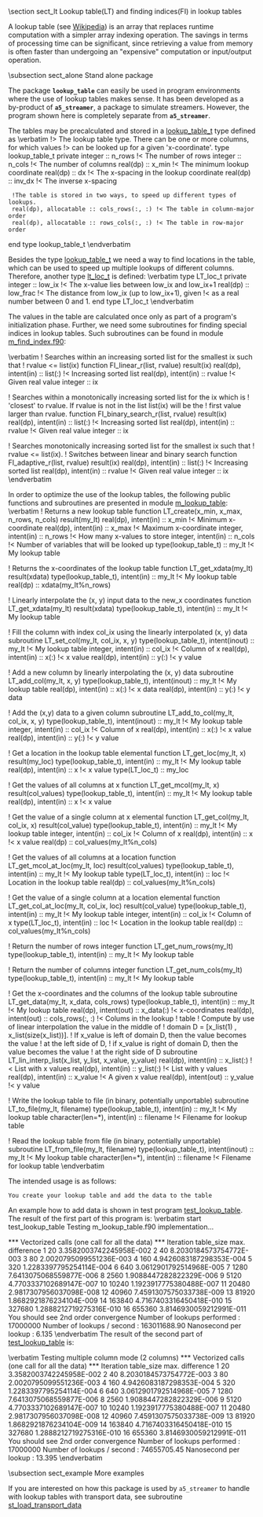 \section sect_lt Lookup table(LT) and finding indices(FI) in lookup tables

A lookup table (see <a href="https://en.wikipedia.org/wiki/Lookup_table">Wikipedia</a>)
is an array that replaces runtime computation with a simpler array indexing operation.
The savings in terms of processing time can be significant, since retrieving
a value from memory is often faster than undergoing an "expensive" computation
or input/output operation.

\subsection sect_alone Stand alone package

The package <b><code>lookup_table</code></b> can easily be used in program
environments where the use of lookup tables makes sense.
It has been developed as a by-product of <b><code>a5_streamer</code></b>,
a package to simulate streamers. However, the program shown here is completely
separate from <b><code>a5_streamer</code></b>.

The tables may be precalculated and stored in a
<a class="el" href="structm__lookup__table_1_1lookup__table__t.html">lookup_table_t</a>
type defined as
\verbatim
  !> The lookup table type. There can be one or more columns, for which values
  !> can be looked up for a given 'x-coordinate'.
  type lookup_table_t
     private
     integer  :: n_rows !< The number of rows
     integer  :: n_cols !< The number of columns
     real(dp) :: x_min  !< The minimum lookup coordinate
     real(dp) :: dx     !< The x-spacing in the lookup coordinate
     real(dp) :: inv_dx !< The inverse x-spacing

     !The table is stored in two ways, to speed up different types of lookups.
     real(dp), allocatable :: cols_rows(:, :) !< The table in column-major order
     real(dp), allocatable :: rows_cols(:, :) !< The table in row-major order
  end type lookup_table_t
\endverbatim

Besides the type 
<a class="el" href="structm__lookup__table_1_1lookup__table__t.html">lookup_table_t</a>
we need a way to find locations in the table,
which can be used to speed up multiple lookups of different columns.
Therefore, another type
<a class="el" href="structm__lookup__table_1_1lt__loc__t.html">lt_loc_t</a>
is defined: 
\verbatim
  type LT_loc_t
     private
     integer  :: low_ix   !< The x-value lies between low_ix and low_ix+1
     real(dp) :: low_frac !< The distance from low_ix (up to low_ix+1), given
                          !< as a real number between 0 and 1.
  end type LT_loc_t
\endverbatim

The values in the table are calculated once only as part of a program's initialization phase. 
Further, we need some subroutines for finding special indices in lookup tables.
Such subroutines can be found in module
<a class="el" href="m__find__index_8f90_source.html">m_find_index.f90</a>:

\verbatim
  ! Searches within an increasing sorted list for the smallest ix such that
  ! rvalue <= list(ix)
  function FI_linear_r(list, rvalue) result(ix)
    real(dp), intent(in) :: list(:)    !< Increasing sorted list
    real(dp), intent(in) :: rvalue     !< Given real value
    integer              :: ix

  ! Searches within a monotonically increasing sorted list for the ix which is
  !  'closest' to rvalue. If rvalue is not in the list list(ix) will be the
  !  first value larger than rvalue.
  function FI_binary_search_r(list, rvalue) result(ix)
    real(dp), intent(in) :: list(:)    !< Increasing sorted list
    real(dp), intent(in) :: rvalue     !< Given real value
    integer              :: ix

  ! Searches monotonically increasing sorted list for the smallest ix such that
  ! rvalue <= list(ix).
  ! Switches between linear and binary search
  function FI_adaptive_r(list, rvalue) result(ix)
    real(dp), intent(in) :: list(:)    !< Increasing sorted list
    real(dp), intent(in) :: rvalue     !< Given real value
    integer              :: ix
\endverbatim

In order to optimize the use of the lookup tables, the following public
functions and subroutines are presented in module
<a class="el" href="namespacem__lookup__table.html">m_lookup_table</a>:
\verbatim
  ! Returns a new lookup table
  function LT_create(x_min, x_max, n_rows, n_cols) result(my_lt)
    real(dp), intent(in) :: x_min  !< Minimum x-coordinate
    real(dp), intent(in) :: x_max  !< Maximum x-coordinate
    integer, intent(in)  :: n_rows !< How many x-values to store
    integer, intent(in)  :: n_cols !< Number of variables that will be looked up
    type(lookup_table_t) :: my_lt  !< My lookup table

  ! Returns the x-coordinates of the lookup table
  function LT_get_xdata(my_lt) result(xdata)
    type(lookup_table_t), intent(in) :: my_lt    !< My lookup table
    real(dp) :: xdata(my_lt%n_rows)

  ! Linearly interpolate the (x, y) input data to the new_x coordinates
  function LT_get_xdata(my_lt) result(xdata)
    type(lookup_table_t), intent(in) :: my_lt    !< My lookup table

  ! Fill the column with index col_ix using the linearly interpolated (x, y) data
  subroutine LT_set_col(my_lt, col_ix, x, y)
    type(lookup_table_t), intent(inout) :: my_lt  !< My lookup table
    integer, intent(in)                 :: col_ix !< Column of x
    real(dp), intent(in)                :: x(:)   !< x value
    real(dp), intent(in)                :: y(:)   !< y value

  ! Add a new column by linearly interpolating the (x, y) data
  subroutine LT_add_col(my_lt, x, y)
    type(lookup_table_t), intent(inout) :: my_lt   !< My lookup table
    real(dp), intent(in)                :: x(:)    !< x data
    real(dp), intent(in)                :: y(:)    !< y data

  ! Add the (x,y) data to a given column
  subroutine LT_add_to_col(my_lt, col_ix, x, y)
    type(lookup_table_t), intent(inout) :: my_lt  !< My lookup table
    integer, intent(in)                 :: col_ix !< Column of x
    real(dp), intent(in)                :: x(:)   !< x value
    real(dp), intent(in)                :: y(:)   !< y value

  ! Get a location in the lookup table
  elemental function LT_get_loc(my_lt, x) result(my_loc)
    type(lookup_table_t), intent(in) :: my_lt  !< My lookup table
    real(dp), intent(in)             :: x      !< x value
    type(LT_loc_t)                   :: my_loc

  ! Get the values of all columns at x
  function LT_get_mcol(my_lt, x) result(col_values)
    type(lookup_table_t), intent(in) :: my_lt  !< My lookup table
    real(dp), intent(in)             :: x      !< x value


  ! Get the value of a single column at x
  elemental function LT_get_col(my_lt, col_ix, x) result(col_value)
    type(lookup_table_t), intent(in) :: my_lt  !< My lookup table
    integer, intent(in)         :: col_ix      !< Column of x
    real(dp), intent(in)        :: x           !< x value
    real(dp)                    :: col_values(my_lt%n_cols)


  ! Get the values of all columns at a location
  function LT_get_mcol_at_loc(my_lt, loc) result(col_values)
    type(lookup_table_t), intent(in) :: my_lt  !< My lookup table
    type(LT_loc_t), intent(in)       :: loc    !< Location in the lookup table
    real(dp)                    :: col_values(my_lt%n_cols)

  ! Get the value of a single column at a location
  elemental function LT_get_col_at_loc(my_lt, col_ix, loc) result(col_value)
    type(lookup_table_t), intent(in) :: my_lt  !< My lookup table
    integer, intent(in)              :: col_ix !< Column of x
    type(LT_loc_t), intent(in)       :: loc    !< Location in the lookup table
    real(dp)                         :: col_values(my_lt%n_cols)

  ! Return the number of rows
  integer function LT_get_num_rows(my_lt)
    type(lookup_table_t), intent(in) :: my_lt  !< My lookup table

  ! Return the number of columns
  integer function LT_get_num_cols(my_lt)
    type(lookup_table_t), intent(in) :: my_lt  !< My lookup table

  ! Get the x-coordinates and the columns of the lookup table
  subroutine LT_get_data(my_lt, x_data, cols_rows)
    type(lookup_table_t), intent(in) :: my_lt           !< My lookup table
    real(dp), intent(out)            :: x_data(:)       !< x-coordinates
    real(dp), intent(out)            :: cols_rows(:, :) !< Colums in the lookup 
                                                        !  table
  ! Compute by use of linear interpolation the value in the middle of
  ! domain D = [x_list(1) , x_list(size(x_list))].
  ! If x_value is left of domain  D, then the value becomes the value
  ! at the left side of D,
  ! if x_value is right of domain D, then the value becomes the value
  ! at the right side of D
  subroutine LT_lin_interp_list(x_list, y_list, x_value, y_value)
    real(dp), intent(in)  :: x_list(:)   !< List with x values
    real(dp), intent(in)  :: y_list(:)   !< List with y values
    real(dp), intent(in)  :: x_value     !< A given x value
    real(dp), intent(out) :: y_value     !< y value

  ! Write the lookup table to file (in binary, potentially unportable)
  subroutine LT_to_file(my_lt, filename)
    type(lookup_table_t), intent(in) :: my_lt    !< My lookup table
    character(len=*), intent(in)     :: filename !< Filename for lookup table

  ! Read the lookup table from file (in binary, potentially unportable)
  subroutine LT_from_file(my_lt, filename)
    type(lookup_table_t), intent(inout) :: my_lt    !< My lookup table
    character(len=*), intent(in)        :: filename !< Filename for lookup table
\endverbatim

The intended usage is as follows:

    You create your lookup table and add the data to the table

An example how to add data is shown in test program
<a class="el" href="test__lookup__table_8f90_source.html">test_lookup_table</a>.
The result of the first part of this program
is:
\verbatim
 start test_lookup_table
 Testing m_lookup_table.f90 implementation...
 
  *** Vectorized calls (one call for all the data) ***
 Iteration    table_size   max. difference
           1          20   3.3582003742245958E-002
           2          40   8.2030184573754772E-003
           3          80   2.0020795099551236E-003
           4         160   4.9426083187298353E-004
           5         320   1.2283397795254114E-004
           6         640   3.0612901792514968E-005
           7        1280   7.6413075068559877E-006
           8        2560   1.9088447282822329E-006
           9        5120   4.7703337102689147E-007
          10       10240   1.1923917775380488E-007
          11       20480   2.9817307956037098E-008
          12       40960   7.4591307575033738E-009
          13       81920   1.8682921876234104E-009
          14      163840   4.7167403316450418E-010
          15      327680   1.2888212719275316E-010
          16      655360   3.8146930059212991E-011
 You should see 2nd order convergence
 Number of lookups performed :            17000000
 Number of lookups / second  :        163011688.90
 Nanosecond per lookup       :               6.135
\endverbatim
The result of the second part of 
<a class="el" href="test__lookup__table_8f90_source.html">test_lookup_table</a> is:


\verbatim
 Testing multiple column mode (2 columns)
  *** Vectorized calls (one call for all the data) ***
 Iteration    table_size   max. difference
           1          20   3.3582003742245958E-002
           2          40   8.2030184573754772E-003
           3          80   2.0020795099551236E-003
           4         160   4.9426083187298353E-004
           5         320   1.2283397795254114E-004
           6         640   3.0612901792514968E-005
           7        1280   7.6413075068559877E-006
           8        2560   1.9088447282822329E-006
           9        5120   4.7703337102689147E-007
          10       10240   1.1923917775380488E-007
          11       20480   2.9817307956037098E-008
          12       40960   7.4591307575033738E-009
          13       81920   1.8682921876234104E-009
          14      163840   4.7167403316450418E-010
          15      327680   1.2888212719275316E-010
          16      655360   3.8146930059212991E-011
 You should see 2nd order convergence
 Number of lookups performed :            17000000
 Number of lookups / second  :         74655705.45
 Nanosecond per lookup       :              13.395
\endverbatim


\subsection sect_example More examples

If you are interested on how this package is used by  <code>a5_streamer</code>
to handle with lookup tables with transport data, see subroutine 
<a class="el" href="namespacem__streamer.html#ac543e682ffced5108a9e5f33b7c6c1ba">st_load_transport_data</a>

